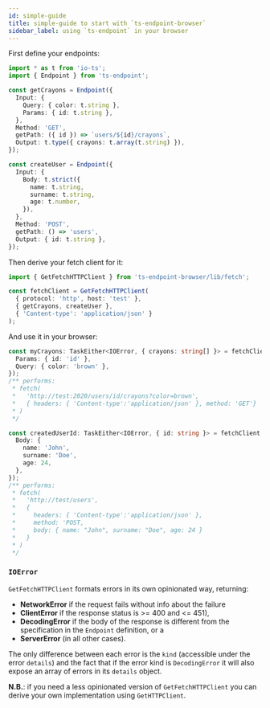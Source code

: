 ```yaml
---
id: simple-guide
title: simple-guide to start with `ts-endpoint-browser`
sidebar_label: using `ts-endpoint` in your browser
---
```


First define your endpoints:

```ts
import * as t from 'io-ts';
import { Endpoint } from 'ts-endpoint';

const getCrayons = Endpoint({
  Input: {
    Query: { color: t.string },
    Params: { id: t.string },
  },
  Method: 'GET',
  getPath: ({ id }) => `users/${id}/crayons`,
  Output: t.type({ crayons: t.array(t.string) }),
});

const createUser = Endpoint({
  Input: {
    Body: t.strict({
      name: t.string,
      surname: t.string,
      age: t.number,
    }),
  },
  Method: 'POST',
  getPath: () => 'users',
  Output: { id: t.string },
});
```

Then derive your fetch client for it:

```ts
import { GetFetchHTTPClient } from 'ts-endpoint-browser/lib/fetch';

const fetchClient = GetFetchHTTPClient(
  { protocol: 'http', host: 'test' },
  { getCrayons, createUser },
  { 'Content-type': 'application/json' }
);
```

And use it in your browser:

```ts
const myCrayons: TaskEither<IOError, { crayons: string[] }> = fetchClient.getCrayons({
  Params: { id: 'id' },
  Query: { color: 'brown' },
});
/** performs:
 * fetch(
 *   'http://test:2020/users/id/crayons?color=brown',
 *   { headers: { 'Content-type':'application/json' }, method: 'GET'}
 * )
 */

const createdUserId: TaskEither<IOError, { id: string }> = fetchClient.createUser({
  Body: {
    name: 'John',
    surname: 'Doe',
    age: 24,
  },
});
/** performs:
 * fetch(
 *   'http://test/users',
 *   {
 *     headers: { 'Content-type':'application/json' },
 *     method: 'POST,
 *     body: { name: "John", surname: "Doe", age: 24 }
 *   }
 * )
 */
```

### `IOError`

`GetFetchHTTPClient` formats errors in its own opinionated way, returning:

- **NetworkError** if the request fails without info about the failure
- **ClientError** if the response status is >= 400 and <= 451),
- **DecodingError** if the body of the response is different from the specification in the `Endpoint` definition, or a
- **ServerError** (in all other cases).

The only difference between each error is the `kind` (accessible under the error `details`) and the fact that if the error kind is `DecodingError` it will also expose an array of errors in its `details` object.

**N.B.**: if you need a less opinionated version of `GetFetchHTTPClient` you can derive your own implementation using `GetHTTPClient`.
